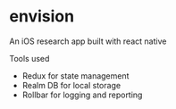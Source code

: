 # envision
An iOS research app built with react native

Tools used
- Redux for state management
- Realm DB for local storage
- Rollbar for logging and reporting

